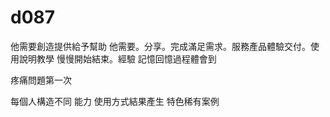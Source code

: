 # d087

他需要創造提供給予幫助 他需要。分享。完成滿足需求。服務產品體驗交付。使用說明教學 慢慢開始結束。經驗 記憶回憶過程體會到

疼痛問題第一次

每個人構造不同
能力
使用方式結果產生
特色稀有案例
